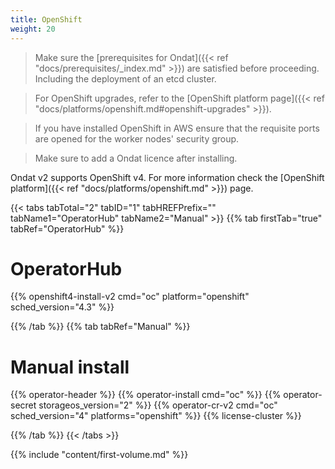 ```yaml
---
title: OpenShift
weight: 20
---
```


> Make sure the
> [prerequisites for Ondat]({{< ref "docs/prerequisites/_index.md" >}}) are
> satisfied before proceeding. Including the deployment of an etcd cluster.

> For OpenShift upgrades, refer to the
> [OpenShift platform page]({{< ref "docs/platforms/openshift.md#openshift-upgrades" >}}).

> If you have installed OpenShift in AWS ensure that the requisite ports are
> opened for the worker nodes' security group.

> Make sure to add a Ondat licence after installing.

Ondat v2 supports OpenShift v4. For more information check the [OpenShift
platform]({{< ref "docs/platforms/openshift.md" >}}) page.


{{< tabs tabTotal="2" tabID="1" tabHREFPrefix="" tabName1="OperatorHub" tabName2="Manual" >}}
{{% tab firstTab="true" tabRef="OperatorHub" %}}

# OperatorHub


{{% openshift4-install-v2 cmd="oc" platform="openshift" sched_version="4.3" %}}

{{% /tab %}}
{{% tab tabRef="Manual" %}}
# Manual install

{{% operator-header %}}
{{% operator-install cmd="oc" %}}
{{% operator-secret storageos_version="2" %}}
{{% operator-cr-v2 cmd="oc" sched_version="4" platforms="openshift" %}}
{{% license-cluster %}}

{{% /tab %}}
{{< /tabs >}}

{{% include "content/first-volume.md" %}}
